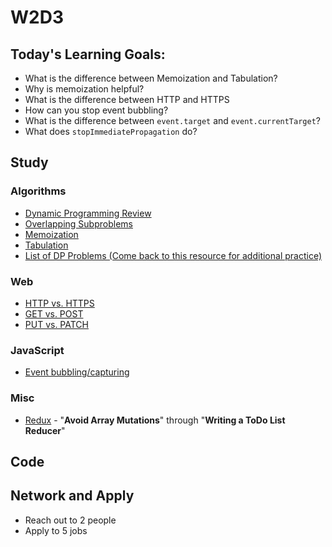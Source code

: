 # W2D3

## Today's Learning Goals:

- What is the difference between Memoization and Tabulation?
- Why is memoization helpful? 
- What is the difference between HTTP and HTTPS
- How can you stop event bubbling?
- What is the difference between `event.target` and `event.currentTarget`?
- What does `stopImmediatePropagation` do?

## Study

### Algorithms

* [Dynamic Programming Review](https://www.geeksforgeeks.org/dynamic-programming/#concepts)
* [Overlapping Subproblems](https://www.youtube.com/watch?v=mmjDZGSr7EA)
* [Memoization](https://www.youtube.com/watch?v=Taa9JDeakyU)
* [Tabulation](https://www.youtube.com/watch?v=OMkKWtSAF0c)
* [List of DP Problems (Come back to this resource for additional practice)](https://www.geeksforgeeks.org/dynamic-programming/#concepts)

### Web

* [HTTP vs. HTTPS](https://medium.freecodecamp.org/https-explained-with-carrier-pigeons-7029d2193351)
* [GET vs. POST](https://www.w3schools.com/tags/ref_httpmethods.asp)
* [PUT vs. PATCH](https://stackoverflow.com/questions/28459418/rest-api-put-vs-patch-with-real-life-examples)

### JavaScript

* [Event bubbling/capturing](https://javascript.info/bubbling-and-capturing)

### Misc

* [Redux](https://egghead.io/courses/getting-started-with-redux) - "**Avoid Array Mutations**" through "**Writing a ToDo List Reducer**"

## Code

## Network and Apply

* Reach out to 2 people
* Apply to 5 jobs